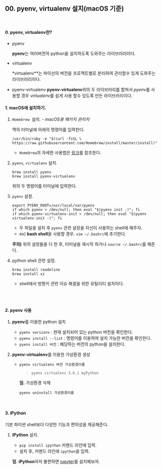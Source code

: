 ## 00. pyenv, virtualenv 설치(macOS 기준)

<br>

#### 0. pyenv, virtualenv란?

- pyenv

  **pyenv**는 여러버전의 python을 설치하도록 도와주는 라이브러리이다.

- virtualenv

  *virtualenv**는 파이선의 버전을 프로젝트별로 분리하여 관리할수 있게 도와주는 라이브러리이다.

- pyenv-virtualenv
  **pyenv-virtualenv**위의 두 라이브러리를 합쳐서 *pyenv*를 사용할 경우 *virtualenv*를 쉽게 사용 할수 있도록 만든 라이브러리이다.
  <br>

#### 1. macOS에 설치하기.

1. `Homebrew `설치. - *macOS용 패키지 관리자*

   맥의 터미널에 아래의 명령어를 입력한다.

   ```
   /usr/bin/ruby -e "$(curl -fsSL \
   https://raw.githubusercontent.com/Homebrew/install/master/install)"
   ```

   - `Homebrew`의 자세한 사용법은 [링크](https://brew.sh/index_ko.html)를 참조한다.

2. `pyenv`, `virtualenv` 설치.

   ```
   brew install pyenv
   brew install pyenv-virtualenv
   ```

   위의 두 명령어를 터미널에 입력한다.

3. `pyenv` 설정.

   ```
   export PYENV_ROOT=/usr/local/var/pyenv
   if which pyenv > /dev/null; then eval "$(pyenv init -)"; fi
   if which pyenv-virtualenv-init > /dev/null; then eval "$(pyenv virtualenv-init -)"; fi
   ```

   - 두 파일을 설치 후 `pyenv` 관련 설정을 자신이 사용하는 shell에 해주자.
   - ex) **bash shell**을 사용할 경우. `vim ~/.bashrc`에 추가한다.

   **주의)** 위의 설정들을 다 한 후, 터미널을 재시작 하거나 `source ~/.bashrc`를 해준다.

4. python shell 관련 설정.

   ```
   brew install readeline
   brew install xz
   ```

   - shell에서 방향키 관련 이슈 해결을 위한 유틸리티 설치이다.

   <br>

   ​

#### 2. **pyenv** 사용

1. **pyenv**를 이용한 python 설치

   - `pyenv versions` : 현재 설치되어 있는 python 버전을 확인한다.
   - `pyenv install --list` : 명령어를 이용하여 설치 가능한 버전을 확인한다.
   - `pyenv install 버전` : 해당하는 버전의 python을 설치한다.

2. **pyenv-virtualenv**를 이용한 가상환경 생성

   - `pyenv virtualenv 버전 가상환경이름`

     > `pyenv virtualenv 3.6.1 myPython`

     **덤.** 가상환경 삭제

     `pyenv uninstall 가상환경이름`

   ​

#### 3. iPython

기본 파이썬 shell보다 다양한 기능과 편의성을 제공해준다.

1. **iPython** 설치.

   - `pip install ipython` 커맨드 라인에 입력.
   - 설치 후, 커맨드 라인에 `ipython`을 입력.


   **덤**. **iPython**마저 불편하면 <u>jupyter</u>를 설치해보자.
















































